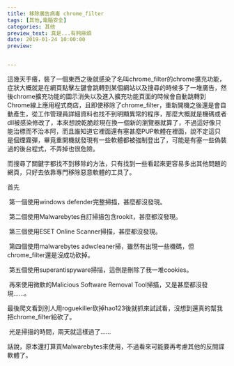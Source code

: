 ```yaml
---
title: 移除廣告病毒 chrome_filter
tags: [其他,電腦安全]
categories: 其他
preview_text: 真是...有夠麻煩
date: 2019-01-24 10:00:00
preview: 


---
```


​	這幾天手癢，裝了一個東西之後就感染了名叫chrome_filter的chrome擴充功能，症狀大概就是在網頁點擊左鍵會跳轉到某個網站以及搜尋的時候多了一堆廣告，然後chrome擴充功能的圖示消失以及進入擴充功能頁面的時候會自動跳轉到Chrome線上應用程式商店，且即使移除了chrome_filter，重新開機之後還是會自動產生，從工作管理員詳細資料也找不到明顯異常的程序，那麼大概就是機碼或者dll被感染修改了，本來想說乾脆趁現在換一個新的瀏覽器就算了，不過這好像只能治標而不治本阿，而且誰知道它裡面還有塞甚麼PUP軟體在裡面，說不定這只是個煙霧彈，畢竟重開機就發現有一些軟體都被強制登出了，可能是有塞一些偽裝過的後台程式，不弄掉也很危險。

​	而搜尋了關鍵字都找不到移除的方法，只有找到一些看起來更容易多出其他問題的網頁，只好去依靠專門移除惡意軟體的工具了。



首先

​	第一個使用windows defender完整掃描，甚麼都沒發現。

​	第二個使用Malwarebytes自訂掃描包含rookit，甚麼都沒發現。

​	第三個使用ESET Online Scanner掃描，甚麼都沒發現。

​	第四個使用malwarebytes adwcleaner掃，雖然有出現一些機碼，但chrome_filter還是沒成功砍掉。

​	第五個使用superantispyware掃描，這倒是刪除了我一堆cookies。

​	再來使用微軟的Malicious Software Removal Tool掃描，又是甚麼都沒發現......。

​	最後爬文看到別人用roguekiller砍掉hao123後就抓來試試看，沒想到還真的幫我把chrome_filter給砍了。



​	光是掃描的時間，兩天就這樣過了......

​	話說，原本還打算買Malwarebytes來使用，不過看來可能要再考慮其他的反間諜軟體了。
